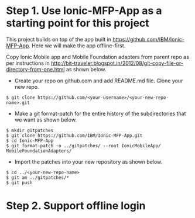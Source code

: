 
# Step 1. Use Ionic-MFP-App as a starting point for this project

This project builds on top of the app built in https://github.com/IBM/Ionic-MFP-App. Here we will make the app offline-first.

Copy Ionic Mobile app and Mobile Foundation adapters from parent repo as per instructions in http://bit-traveler.blogspot.in/2012/08/git-copy-file-or-directory-from-one.html as shown below.

* Create your repo on github.com and add README.md file. Clone your new repo.

```
$ git clone https://github.com/<your-username>/<your-new-repo-name>.git
```

* Make a git format-patch for the entire history of the subdirectories that we want as shown below.

```
$ mkdir gitpatches
$ git clone https://github.com/IBM/Ionic-MFP-App.git
$ cd Ionic-MFP-App
$ git format-patch -o ../gitpatches/ --root IonicMobileApp/ MobileFoundationAdapters/
```

* Import the patches into your new repository as shown below.

```
$ cd ../<your-new-repo-name>
$ git am ../gitpatches/*
$ git push
```

# Step 2. Support offline login 
